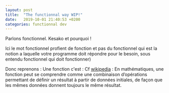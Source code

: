 ```yaml
---
layout: post
title:  "The functionnal way WIP!"
date:   2019-10-01 21:40:53 +0200
categories: functionnal dev
---
```



Parlons fonctionnel. Kesako et pourquoi ! 

Ici le mot fonctionnel profient de fonction et pas du fonctionnel qui est la notion a laquelle votre programme doit répondre pour le besoin, sous entendu fonctionnel qui doit fonctionner)

Donc reprenons :  Une fonction c'est : 
Cf [wikipedia][wikipedia-Fonction] : En mathématiques, une fonction peut se comprendre comme une combinaison d’opérations permettant de définir un résultat à partir de données initiales, de façon que les mêmes données donnent toujours le même résultat.


[wikipedia-Fonction]: https://fr.wikipedia.org/wiki/Fonction_(math%C3%A9matiques)